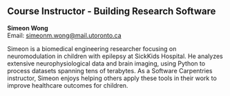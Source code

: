 ## Course Instructor - Building Research Software

**Simeon Wong**  
Email: simeonm.wong@mail.utoronto.ca  

Simeon is a biomedical engineering researcher focusing on neuromodulation in children with epilepsy at SickKids Hospital. He analyzes extensive neurophysiological data and brain imaging, using Python to process datasets spanning tens of terabytes. As a Software Carpentries instructor, Simeon enjoys helping others apply these tools in their work to improve healthcare outcomes for children.
